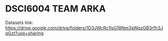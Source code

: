 # DSCI6004 TEAM ARKA


Datasets link:  https://drive.google.com/drive/folders/1D3JWcRc1lsG18Nm3sWqzGB3rfh3JgGzt?usp=sharing
